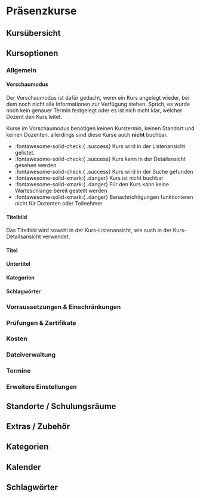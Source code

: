 # Präsenzkurse

## Kursübersicht

## Kursoptionen
### Allgemein
#### Vorschaumodus
Der Vorschaumodus ist dafür gedacht, wenn ein Kurs angelegt wieder, bei dem noch nicht alle Informationen zur Verfügung stehen. Sprich, es wurde noch kein genauer Termin festgelegt oder es ist nich nicht klar, welcher Dozent den Kurs leitet.

Kurse im Vorschaumodus benötigen keinen Kurstermin, keinen Standort und keinen Dozenten, allerdings sind diese Kurse auch **nicht** buchbar.

- :fontawesome-solid-check:{ .success} Kurs wird in der Listenansicht gelistet.
- :fontawesome-solid-check:{ .success} Kurs kann in der Detailansicht gesehen werden
- :fontawesome-solid-check:{ .success} Kurs wird in der Suche gefunden
- :fontawesome-solid-xmark:{ .danger}  Kurs ist nicht buchbar
- :fontawesome-solid-xmark:{ .danger}  Für den Kurs kann keine Warteschlange bereit gestellt werden
- :fontawesome-solid-xmark:{ .danger}  Benachrichtigungen funktionieren nicht für Dozenten oder Teilnehmer

#### Titelbild
Das Titelbild wird sowohl in der Kurs-Listenansicht, wie auch in der Kurs-Detailsansicht verwendet.


#### Titel
#### Untertitel
#### Kategorien
#### Schlagwörter

### Vorraussetzungen & Einschränkungen
### Prüfungen & Zertifikate
### Kosten
### Dateiverwaltung
### Termine
### Erweitere Einstellungen

## Standorte / Schulungsräume

## Extras / Zubehör

## Kategorien

## Kalender

## Schlagwörter
